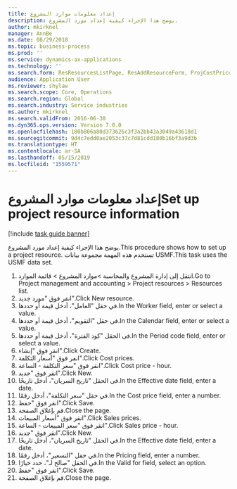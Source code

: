 ```yaml
---
title: إعداد معلومات موارد المشروع
description: يوضح هذا الإجراء كيفية إعداد مورد المشروع.
author: mkirknel
manager: AnnBe
ms.date: 08/29/2018
ms.topic: business-process
ms.prod: ''
ms.service: dynamics-ax-applications
ms.technology: ''
ms.search.form: ResResourcesListPage, ResAddResourceForm, ProjCostPriceHour, ProjSalesPriceHour
audience: Application User
ms.reviewer: shylaw
ms.search.scope: Core, Operations
ms.search.region: Global
ms.search.industry: Service industries
ms.author: mkirknel
ms.search.validFrom: 2016-06-30
ms.dyn365.ops.version: Version 7.0.0
ms.openlocfilehash: 180b806a80d373626c3f3a2bb43a3049a43618d1
ms.sourcegitcommit: 9d4c7edd0ae2053c37c7d81cdd180b16bf3a9d3b
ms.translationtype: HT
ms.contentlocale: ar-SA
ms.lasthandoff: 05/15/2019
ms.locfileid: "1559571"
---
```

# <a name="set-up-project-resource-information"></a><span data-ttu-id="2d0af-103">إعداد معلومات موارد المشروع</span><span class="sxs-lookup"><span data-stu-id="2d0af-103">Set up project resource information</span></span>

[!include [task guide banner](../../includes/task-guide-banner.md)]

<span data-ttu-id="2d0af-104">يوضح هذا الإجراء كيفية إعداد مورد المشروع.</span><span class="sxs-lookup"><span data-stu-id="2d0af-104">This procedure shows how to set up a project resource.</span></span> <span data-ttu-id="2d0af-105">تستخدم هذه المهمة مجموعة بيانات USMF.</span><span class="sxs-lookup"><span data-stu-id="2d0af-105">This task uses the USMF data set.</span></span>

1. <span data-ttu-id="2d0af-106">انتقل إلى إدارة المشروع والمحاسبة >موارد المشروع > قائمة الموارد.</span><span class="sxs-lookup"><span data-stu-id="2d0af-106">Go to Project management and accounting > Project resources > Resources list.</span></span>
2. <span data-ttu-id="2d0af-107">انقر فوق "مورد جديد".</span><span class="sxs-lookup"><span data-stu-id="2d0af-107">Click New resource.</span></span>
3. <span data-ttu-id="2d0af-108">في حقل "العامل"، أدخل قيمة أو حددها.</span><span class="sxs-lookup"><span data-stu-id="2d0af-108">In the Worker field, enter or select a value.</span></span>
4. <span data-ttu-id="2d0af-109">في حقل "التقويم"، أدخل قيمة أو حددها.</span><span class="sxs-lookup"><span data-stu-id="2d0af-109">In the Calendar field, enter or select a value.</span></span>
5. <span data-ttu-id="2d0af-110">في الحقل "كود الفترة‬"، أدخل قيمة أو حددها.</span><span class="sxs-lookup"><span data-stu-id="2d0af-110">In the Period code field, enter or select a value.</span></span>
6. <span data-ttu-id="2d0af-111">انقر فوق "إنشاء".</span><span class="sxs-lookup"><span data-stu-id="2d0af-111">Click Create.</span></span>
7. <span data-ttu-id="2d0af-112">انقر فوق "أسعار التكلفة".</span><span class="sxs-lookup"><span data-stu-id="2d0af-112">Click Cost prices.</span></span>
8. <span data-ttu-id="2d0af-113">انقر فوق "سعر التكلفة - الساعة".</span><span class="sxs-lookup"><span data-stu-id="2d0af-113">Click Cost price - hour.</span></span>
9. <span data-ttu-id="2d0af-114">انقر فوق "جديد".</span><span class="sxs-lookup"><span data-stu-id="2d0af-114">Click New.</span></span>
10. <span data-ttu-id="2d0af-115">في الحقل "تاريخ السريان"، أدخل تاريخًا.</span><span class="sxs-lookup"><span data-stu-id="2d0af-115">In the Effective date field, enter a date.</span></span>
11. <span data-ttu-id="2d0af-116">في حقل "سعر التكلفة"، أدخل رقمًا.</span><span class="sxs-lookup"><span data-stu-id="2d0af-116">In the Cost price field, enter a number.</span></span>
12. <span data-ttu-id="2d0af-117">انقر فوق "حفظ".</span><span class="sxs-lookup"><span data-stu-id="2d0af-117">Click Save.</span></span>
13. <span data-ttu-id="2d0af-118">قم بإغلاق الصفحة.</span><span class="sxs-lookup"><span data-stu-id="2d0af-118">Close the page.</span></span>
14. <span data-ttu-id="2d0af-119">انقر فوق "أسعار المبيعات".</span><span class="sxs-lookup"><span data-stu-id="2d0af-119">Click Sales prices.</span></span>
15. <span data-ttu-id="2d0af-120">انقر فوق "سعر المبيعات - الساعة".</span><span class="sxs-lookup"><span data-stu-id="2d0af-120">Click Sales price - hour.</span></span>
16. <span data-ttu-id="2d0af-121">انقر فوق "جديد".</span><span class="sxs-lookup"><span data-stu-id="2d0af-121">Click New.</span></span>
17. <span data-ttu-id="2d0af-122">في الحقل "تاريخ السريان"، أدخل تاريخًا.</span><span class="sxs-lookup"><span data-stu-id="2d0af-122">In the Effective date field, enter a date.</span></span>
18. <span data-ttu-id="2d0af-123">في حقل "التسعير‬"، أدخل رقمًا.</span><span class="sxs-lookup"><span data-stu-id="2d0af-123">In the Pricing field, enter a number.</span></span>
19. <span data-ttu-id="2d0af-124">في الحقل "صالح لـ"، حدد خيارًا.</span><span class="sxs-lookup"><span data-stu-id="2d0af-124">In the Valid for field, select an option.</span></span>
20. <span data-ttu-id="2d0af-125">انقر فوق "حفظ".</span><span class="sxs-lookup"><span data-stu-id="2d0af-125">Click Save.</span></span>
21. <span data-ttu-id="2d0af-126">قم بإغلاق الصفحة.</span><span class="sxs-lookup"><span data-stu-id="2d0af-126">Close the page.</span></span>

